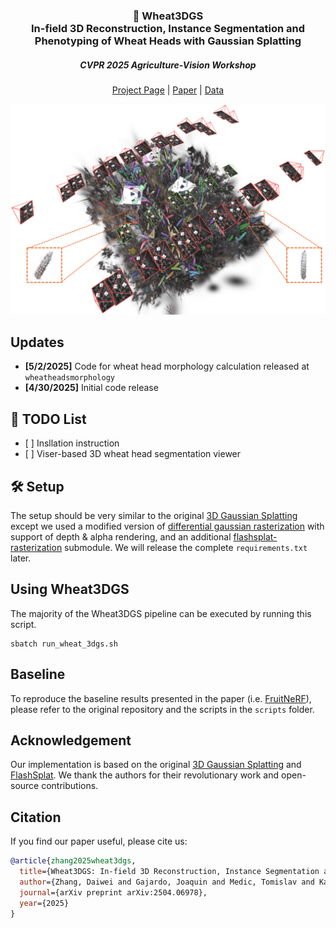 <p align="center">
  <h3 align="center">🌾 Wheat3DGS <br> In-field 3D Reconstruction, Instance Segmentation and Phenotyping of Wheat Heads with Gaussian Splatting</h3>
  <h5 align="center">CVPR 2025 Agriculture-Vision Workshop</h5>
</p>

<div align="center"> 

[Project Page](https://zdwww.github.io/wheat3dgs/) | [Paper](https://arxiv.org/abs/2504.06978) | [Data](https://drive.google.com/drive/folders/1DJPs_E8-93dCysYkQ0-uxHrAcZGTZiVh)

  <img src="assets/teaser.png">
</div>

## Updates
- <b>[5/2/2025]</b>  Code for wheat head morphology calculation released at `wheatheadsmorphology`
- <b>[4/30/2025]</b> Initial code release 

## 📝 TODO List
- \[ \] Insllation instruction
- \[ \] Viser-based 3D wheat head segmentation viewer

## 🛠️ Setup
The setup should be very similar to the original [3D Gaussian Splatting](https://github.com/graphdeco-inria/gaussian-splatting) except we used a modified version of [differential gaussian rasterization](https://github.com/ashawkey/diff-gaussian-rasterization/tree/8829d14f814fccdaf840b7b0f3021a616583c0a1) with support of depth & alpha rendering, and an additional [flashsplat-rasterization](https://github.com/florinshen/flashsplat-rasterization/tree/189c483ffa33dd6d5661343ce496df0c6eb80a0c) submodule. We will release the complete `requirements.txt` later.

## Using Wheat3DGS
The majority of the Wheat3DGS pipeline can be executed by running this script.
```
sbatch run_wheat_3dgs.sh
```

## Baseline
To reproduce the baseline results presented in the paper (i.e. [FruitNeRF](https://github.com/meyerls/FruitNeRF)), please refer to the original repository and the scripts in the `scripts` folder.

<!-- ## Results
<p align="center">
  <img src="assets/FPWW036_SR0461_1_FIP2_cam_02.jpg" alt="Image 1" width="45%" />
  <img src="assets/FPWW036_SR0461_1_FIP2_cam_04.jpg" alt="Image 2" width="45%" />
</p> -->

## Acknowledgement
Our implementation is based on the original [3D Gaussian Splatting](https://github.com/graphdeco-inria/gaussian-splatting) and [FlashSplat](https://github.com/florinshen/FlashSplat). We thank the authors for their revolutionary work and open-source contributions. 

## Citation
If you find our paper useful, please cite us:
```bib
@article{zhang2025wheat3dgs,
  title={Wheat3DGS: In-field 3D Reconstruction, Instance Segmentation and Phenotyping of Wheat Heads with Gaussian Splatting},
  author={Zhang, Daiwei and Gajardo, Joaquin and Medic, Tomislav and Katircioglu, Isinsu and Boss, Mike and Kirchgessner, Norbert and Walter, Achim and Roth, Lukas},
  journal={arXiv preprint arXiv:2504.06978},
  year={2025}
}